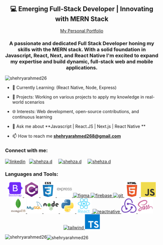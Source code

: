 <h2 align="center">💻 Emerging Full-Stack Developer | Innovating with MERN Stack </h2> 
<p align="center"><a href="https://shehryarahmed.vercel.app">My Personal Portfolio</a></p> 
<h3 align="center">A passionate and dedicated Full Stack Developer honing my skills with the MERN stack. With a solid foundation in Javascript, React, Next, and React Native I'm excited to expand my expertise and build dynamic, full-stack web and mobile applications.</h3>


<p align="left"> <img src="https://komarev.com/ghpvc/?username=shehryarahmed26&label=Profile%20views&color=0e75b6&style=flat" alt="shehryarahmed26" /> </p>

- 🌱 Currently Learning: (React Native, Node, Express)
  
- 💼 Projects: Working on various projects to apply my knowledge in real-world scenarios
  
- 🌐 Interests: Web development, open-source contributions, and continuous learning 

- 💬 Ask me about **Javascript | React.JS | Next.js | React Native **

- 📫 How to reach me **shehryarahmed268@gmail.com**

<h3 align="left">Connect with me:</h3>

<p align="left">
	<a href="https://www.linkedin.com/in/shehryar26/" target="blank"><img align="center"
			src="https://skillicons.dev/icons?i=linkedin" height="50" width="50" alt="linkedin" /></a>
	<a href="https://twitter/shehryardev" target="blank" style="padding:8px"><img align="center"
			src="https://skillicons.dev/icons?i=instagram" alt="shehza.d" height="50" width="50" /></a>
	<a href="https://instagram.com/shehryr__rrr" target="blank" style="padding:8px"><img align="center"
			src="https://skillicons.dev/icons?i=twitter" alt="shehza.d" height="50" width="50" /></a>
	<a href="https://discord.com/shehryar26" target="blank" style="padding:8px"><img align="center"
			src="https://skillicons.dev/icons?i=discord" alt="shehza.d" height="50" width="50" /></a>
</p>

<h3 align="left">Languages and Tools:</h3>
<p align="Center"> <a href="https://getbootstrap.com" target="_blank" rel="noreferrer"> <img src="https://raw.githubusercontent.com/devicons/devicon/master/icons/bootstrap/bootstrap-plain-wordmark.svg" alt="bootstrap" width="50" height="50"/> </a> <a href="https://www.w3schools.com/cs/" target="_blank" rel="noreferrer"> <img src="https://raw.githubusercontent.com/devicons/devicon/master/icons/csharp/csharp-original.svg" alt="csharp" width="50" height="50"/> </a> <a href="https://www.w3schools.com/css/" target="_blank" rel="noreferrer"> <img src="https://raw.githubusercontent.com/devicons/devicon/master/icons/css3/css3-original-wordmark.svg" alt="css3" width="50" height="50"/> </a>  <a href="https://expressjs.com" target="_blank" rel="noreferrer"> <img src="https://raw.githubusercontent.com/devicons/devicon/master/icons/express/express-original-wordmark.svg" alt="express" width="50" height="50"/> </a> <a href="https://www.figma.com/" target="_blank" rel="noreferrer"> <img src="https://www.vectorlogo.zone/logos/figma/figma-icon.svg" alt="figma" width="50" height="50"/> </a> <a href="https://firebase.google.com/" target="_blank" rel="noreferrer"> <img src="https://www.vectorlogo.zone/logos/firebase/firebase-icon.svg" alt="firebase" width="50" height="50"/> </a> <a href="https://git-scm.com/" target="_blank" rel="noreferrer"> <img src="https://www.vectorlogo.zone/logos/git-scm/git-scm-icon.svg" alt="git" width="50" height="50"/> </a> <a href="https://www.w3.org/html/" target="_blank" rel="noreferrer"> <img src="https://raw.githubusercontent.com/devicons/devicon/master/icons/html5/html5-original-wordmark.svg" alt="html5" width="50" height="50"/> </a> <a href="https://developer.mozilla.org/en-US/docs/Web/JavaScript" target="_blank" rel="noreferrer"> <img src="https://raw.githubusercontent.com/devicons/devicon/master/icons/javascript/javascript-original.svg" alt="javascript" width="50" height="50"/> </a> <a href="https://www.mongodb.com/" target="_blank" rel="noreferrer"> <img src="https://raw.githubusercontent.com/devicons/devicon/master/icons/mongodb/mongodb-original-wordmark.svg" alt="mongodb" width="50" height="50"/> </a> <a href="https://www.mysql.com/" target="_blank" rel="noreferrer"> <img src="https://raw.githubusercontent.com/devicons/devicon/master/icons/mysql/mysql-original-wordmark.svg" alt="mysql" width="50" height="50"/> </a> <a href="https://nodejs.org" target="_blank" rel="noreferrer"> <img src="https://raw.githubusercontent.com/devicons/devicon/master/icons/nodejs/nodejs-original-wordmark.svg" alt="nodejs" width="50" height="50"/> </a> <a href="https://www.python.org" target="_blank" rel="noreferrer"> <img src="https://raw.githubusercontent.com/devicons/devicon/master/icons/python/python-original.svg" alt="python" width="50" height="50"/> </a> <a href="https://reactjs.org/" target="_blank" rel="noreferrer"> <img src="https://raw.githubusercontent.com/devicons/devicon/master/icons/react/react-original-wordmark.svg" alt="react" width="50" height="50"/> </a> <a href="https://reactnative.dev/" target="_blank" rel="noreferrer"> <img src="https://reactnative.dev/img/header_logo.svg" alt="reactnative" width="50" height="50"/> </a> <a href="https://redux.js.org" target="_blank" rel="noreferrer"> <img src="https://raw.githubusercontent.com/devicons/devicon/master/icons/redux/redux-original.svg" alt="redux" width="50" height="50"/> </a> <a href="https://sass-lang.com" target="_blank" rel="noreferrer"> <img src="https://raw.githubusercontent.com/devicons/devicon/master/icons/sass/sass-original.svg" alt="sass" width="50" height="50"/> </a> <a href="https://tailwindcss.com/" target="_blank" rel="noreferrer"> <img src="https://www.vectorlogo.zone/logos/tailwindcss/tailwindcss-icon.svg" alt="tailwind" width="50" height="50"/> </a> <a href="https://www.typescriptlang.org/" target="_blank" rel="noreferrer"> <img src="https://raw.githubusercontent.com/devicons/devicon/master/icons/typescript/typescript-original.svg" alt="typescript" width="50" height="50"/> </a> </p>

<p><img align="left" src="https://github-readme-stats.vercel.app/api/top-langs?username=shehryarahmed26&show_icons=true&locale=en&layout=compact" alt="shehryarahmed26" /></p>
<p><img align="center" src="https://github-readme-streak-stats.herokuapp.com/?user=shehryarahmed26&" alt="shehryarahmed26" /></p>

